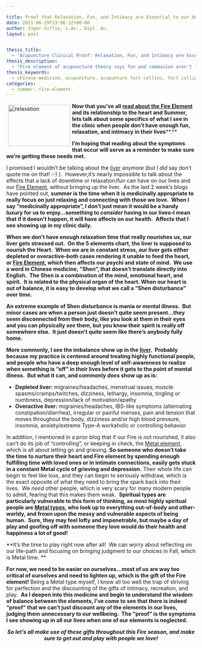 ```yaml
---

title: Proof that Relaxation, Fun, and Intimacy are Essential to our Health
date: 2011-06-29T13:06:12+00:00
author: Inger Giffin, L.Ac., Dipl. Ac.
layout: post


thesis_title:
  - 'Acupuncture Clinical Proof: Relaxation, Fun, and Intimacy are Essential to our Health'
thesis_description:
  - "Fire element of acupuncture theory says fun and communion aren't luxuries, but cruicial for staying healthy and balanced & avoiding fire element problems. "
thesis_keywords:
  - chinese medicine, acupuncture, acupunture fort collins, fort collins acupuncture, fire element, five elements
categories:
  - summer--fire-element
---
```

<img src="http://ih.constantcontact.com/fs085/1102844965003/img/80.jpg" alt="relaxation" width="165" height="109.8" align="left" border="0" hspace="5" vspace="5" />

**Now that you&#8217;ve all [read about the Fire Element](http://www.wisdomwaysacupuncture.com/2011/06/15/out-of-the-wood-and-into-the-fire-tips-for-keeping-your-fire-element-balanced-this-summer/) and its relationship to the heart and Summer, lets talk about some specifics of what I see in the clinic when people don&#8217;t have enough fun, relaxation, and intimacy in their lives****.** 

**I&#8217;m hoping that reading about the symptoms that occur will serve as a reminder to make sure we&#8217;re getting these needs met.**

I promised I wouldn&#8217;t be talking about the [liver](http://www.wisdomwaysacupuncture.com/2018/05/15/ready-set-wood-season-what-acupuncture-theory-has-to-say-about-spring/) anymore (but I _did_ say don&#8217;t quote me on that! :-) ).  However,it&#8217;s nearly impossible to talk about the effects that a lack of downtime or relaxation/fun can have on our lives and our [Fire Element](http://www.wisdomwaysacupuncture.com/2017/05/23/into-the-fire-we-go-more-tips-from-an-acupuncturist-for-staying-balanced-in-summer/), without bringing up the liver.  As the last 2 week&#8217;s blogs have pointed out, **summer is the time when it is medicinally appropriate to really focus on just relaxing and connecting with those we love.  When I say &#8220;medicinally appropriate&#8221;, I don&#8217;t just mean it would be a handy luxury for us to enjoy&#8230;something to _consider_ having in our lives&#8211;I mean that if it doesn&#8217;t happen, it will have affects on our health.  Affects that I see showing up in my clinic daily.** 

**When we don&#8217;t have enough relaxation time that really nourishes us, our liver gets stressed out.  On the 5 elements chart, the liver is supposed to nourish the Heart.  When we are in constant stress, our liver gets either depleted or overactive&#8211;both cases rendering it unable to feed the heart, or [Fire Element](http://www.wisdomwaysacupuncture.com/2017/07/07/latest-5-element-video-fire-season-released/), which then affects our psychi and state of mind.  We use a word in Chinese medicine, &#8220;Shen&#8221;, that doesn&#8217;t translate directly into English.  The Shen is a combination of the mind, emotional heart, and spirit.  It is related to the physical organ of the heart. When our heart is out of balance, it is easy to develop what we call a &#8220;Shen disturbance&#8221; over time.**

**An extreme example of Shen disturbance is mania or mental illness.  But minor cases are when a person just doesn&#8217;t quite seem present&#8230;they seem disconnected from their body, like you look at them in their eyes and you can physically _see_ them, but you know their spirit is really off somewhere else.  It just doesn&#8217;t quite seem like there&#8217;s anybody fully home.** 

**More commonly, I see the imbalance show up in the [liver](http://www.wisdomwaysacupuncture.com/2018/05/10/the-wood-element-of-acupuncture-theory/).  Probably because my practice is centered around treating highly functional people, and people who have a deep enough level of self-awareness to realize when something is &#8220;off&#8221; in their lives before it gets to the point of mental illness.  But what it can, and commonly _does_ show up as is:**

  * **Depleted liver:** migraines/headaches, menstrual issues, muscle spasms/cramps/twitches, dizziness, lethargy, insomnia, tingling or numbness, depression/lack of motivation/apathy
  * **Overactive liver:** migraines/headaches, IBS-like symptoms (alternating constipation/diarrhea), irregular or painful menses, pain and tension that moves throughout the body, dizziness and/or high blood pressure, insomnia, anxiety/extreme Type-A workaholic or controlling behavior

In addition, I mentioned in a prior blog that if our Fire is not nourished, it also can&#8217;t do its job of &#8220;controlling&#8221;, or keeping in check, the [Metal element](http://www.wisdomwaysacupuncture.com/2016/11/05/metal-season-the-time-for-learning-about-letting-go-but-that-whats-of-value-remains/), which is all about letting go and grieving. **So someone who doesn&#8217;t take the time to nurture their heart and Fire element by spending enough fulfilling time with loved ones or in intimate connections, easily gets stuck in a constant Metal cycle of grieving and depression.** Their whole life can begin to feel like loss, and they can begin to seriously withdraw, which is the exact opposite of what they need to bring the spark back into their lives.  We _need_ other people, which is very scary for many modern people to admit, fearing that this makes them weak.  **Spiritual types are particularly vulnerable to this form of thinking, as most highly spiritual people are [Metal types](http://www.wisdomwaysacupuncture.com/2017/10/15/metal-element-video-live/), who look up to everything out-of-body and other-worldy, and frown upon the messy and vulnerable aspects of being human.  Sure, they may feel lofty and impenetrable, but maybe a day of play and goofing off with someone they love would do their health and happiness a lot of good!**

**It&#8217;s the time to play right now after all!  We can worry about reflecting on our life-path and focusing on bringing judgment to our choices in Fall, which is Metal time. ** 

**For now, we need to be easier on ourselves&#8230;most of us are way too critical of ourselves and need to lighten up, which is the gift of the Fire element!** Being a Metal type myself, I know all too well the trap of striving for perfection and the discounting of the gifts of intimacy, recreation, and play.  **As I deepen into this medicine and begin to understand the wisdom of balance between the elements, I&#8217;ve come to see that there is indeed &#8220;proof&#8221; that we can&#8217;t just discount any of the elements in our lives, judging them unnecessary to our wellbeing.  The &#8220;proof&#8221; is the symptoms I see showing up in all our lives when one of our elements is neglected.** 

<p style="text-align: center;">
  <strong><em>So let&#8217;s all make use of these gifts throughout this Fire season, and make sure to get out and play with people we love! </em></strong>
</p>
